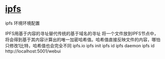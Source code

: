 # [ipfs](http://www.8btc.com/ipfs-blockchain)

ipfs 环境环境配置

IPFS用基于内容的寻址替代传统的基于域名的寻址
将一个文件放到IPFS节点中，将会得到基于其内容计算出的唯一加密哈希值。哈希值直接反映文件的内容，哪怕只修改1比特，哈希值也会完全不同
ipfs.io
ipfs init
ipfs id
ipfs daemon
ipfs id
http://localhost:5001/webui